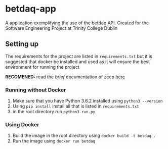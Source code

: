 # betdaq-app
A application exemplifying the use of the betdaq API. Created for the Software
Engineering Project at Trinity College Dublin

## Setting up
The requirements for the project are listed in `requirements.txt` but it is suggested
that docker be installed and used as it will ensure the best environment for running the project

**RECOMENED:** read the *brief* documentation of zeep [here](https://python-zeep.readthedocs.io/en/master/index.html) 

### Running without Docker
1. Make sure that you have Python 3.6.2 installed using `python3 --version`
2. Using `pip install` install all that is listed in `requirements.txt`
3. in the root directory run `python3 run.py`

### Using Docker
1. Build the image in the root directory using `docker build -t betdaq .`
2. Run the image using `docker run betdaq`
